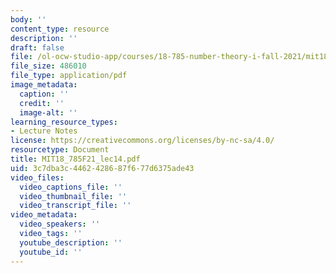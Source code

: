 ```yaml
---
body: ''
content_type: resource
description: ''
draft: false
file: /ol-ocw-studio-app/courses/18-785-number-theory-i-fall-2021/mit18_785f21_lec14.pdf
file_size: 486010
file_type: application/pdf
image_metadata:
  caption: ''
  credit: ''
  image-alt: ''
learning_resource_types:
- Lecture Notes
license: https://creativecommons.org/licenses/by-nc-sa/4.0/
resourcetype: Document
title: MIT18_785F21_lec14.pdf
uid: 3c7dba3c-4462-4286-87f6-77d6375ade43
video_files:
  video_captions_file: ''
  video_thumbnail_file: ''
  video_transcript_file: ''
video_metadata:
  video_speakers: ''
  video_tags: ''
  youtube_description: ''
  youtube_id: ''
---
```

